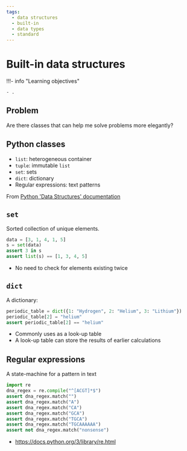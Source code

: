 ```yaml
---
tags:
  - data structures
  - built-in
  - data types
  - standard
---
```


# Built-in data structures

!!!- info "Learning objectives"

    - .

## Problem

Are there classes that can help me solve problems more elegantly?

## Python classes

- `list`: heterogeneous container
- `tuple`: immutable `list`
- `set`: sets
- `dict`: dictionary
- Regular expressions: text patterns

From [Python 'Data Structures' documentation](https://docs.python.org/3/tutorial/datastructures.html)

## `set`

Sorted collection of unique elements.

```python
data = [3, 1, 4, 1, 5]
s = set(data)
assert 3 in s
assert list(s) == [1, 3, 4, 5]
```

- No need to check for elements existing twice

## `dict`

A dictionary:

```python
periodic_table = dict({1: "Hydrogen", 2: "Helium", 3: "Lithium"})
periodic_table[2] = "helium"
assert periodic_table[2] == "helium"
```

- Commonly uses as a look-up table
- A look-up table can store the results of earlier calculations

## Regular expressions

A state-machine for a pattern in text

```python
import re
dna_regex = re.compile("^[ACGT]*$")
assert dna_regex.match("")
assert dna_regex.match("A")
assert dna_regex.match("CA")
assert dna_regex.match("GCA")
assert dna_regex.match("TGCA")
assert dna_regex.match("TGCAAAAAA")
assert not dna_regex.match("nonsense")
```

- <https://docs.python.org/3/library/re.html>

